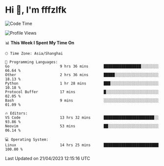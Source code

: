 # Hi 👋, I'm fffzlfk

<!--START_SECTION:waka-->
![Code Time](http://img.shields.io/badge/Code%20Time-163%20hrs%2056%20mins-blue)

![Profile Views](http://img.shields.io/badge/Profile%20Views-0-blue)

📊 **This Week I Spent My Time On** 

```text
🕑︎ Time Zone: Asia/Shanghai

💬 Programming Languages: 
Go                       9 hrs 36 mins       █████████████████░░░░░░░░   66.64 % 
Other                    2 hrs 36 mins       █████░░░░░░░░░░░░░░░░░░░░   18.13 % 
Python                   1 hr 28 mins        ███░░░░░░░░░░░░░░░░░░░░░░   10.18 % 
Protocol Buffer          17 mins             █░░░░░░░░░░░░░░░░░░░░░░░░   02.05 % 
Bash                     9 mins              ░░░░░░░░░░░░░░░░░░░░░░░░░   01.09 % 

🔥 Editors: 
VS Code                  13 hrs 32 mins      ███████████████████████░░   93.86 % 
Neovim                   53 mins             ██░░░░░░░░░░░░░░░░░░░░░░░   06.14 % 

💻 Operating System: 
Linux                    14 hrs 25 mins      █████████████████████████   100.00 % 
```


 Last Updated on 21/04/2023 12:15:16 UTC
<!--END_SECTION:waka-->
